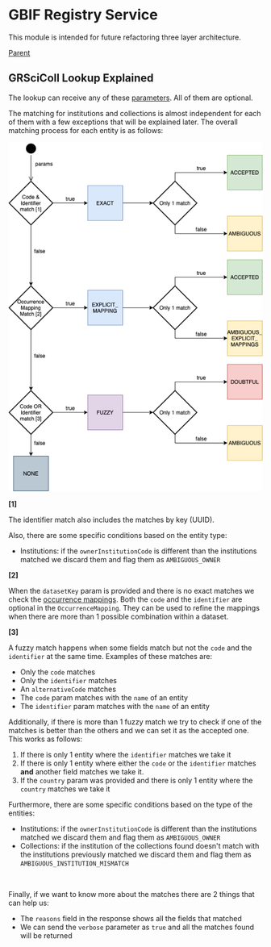 # GBIF Registry Service

This module is intended for future refactoring three layer architecture.

[Parent](../README.md)


## GRSciColl Lookup Explained

The lookup can receive any of these [parameters](https://github.com/gbif/gbif-api/blob/master/src/main/java/org/gbif/api/model/collections/lookup/LookupParams.java).
All of them are optional.

The matching for institutions and collections is almost independent for each of them with a few exceptions that will be explained later.
The overall matching process for each entity is as follows:

![](docs/grscicoll_lookup.png)

**[1]**

The identifier match also includes the matches by key (UUID).

Also, there are some specific conditions based on the entity type:
- Institutions: if the `ownerInstitutionCode` is different than the institutions matched we discard them and
flag them as `AMBIGUOUS_OWNER`

**[2]**

When the `datasetKey` param is provided and there is no exact matches we check the [occurrence mappings](https://github.com/gbif/gbif-api/blob/master/src/main/java/org/gbif/api/model/collections/OccurrenceMapping.java).
Both the `code` and the `identifier` are optional in the `OccurrenceMapping`. They can be used to refine the mappings
when there are more than 1 possible combination within a dataset.

**[3]**

A fuzzy match happens when some fields match but not the `code` and the `identifier` at the same time. Examples of these matches are:
- Only the `code` matches
- Only the `identifier` matches
- An `alternativeCode` matches
- The `code` param matches with the `name` of an entity
- The `identifier` param matches with the `name` of an entity

Additionally, if there is more than 1 fuzzy match we try to check if one of the matches is better than the others
and we can set it as the accepted one. This works as follows:
1. If there is only 1 entity where the `identifier` matches we take it
2. If there is only 1 entity where either the `code` or the `identifier` matches **and** another field matches we take it.
3. If the `country` param was provided and there is only 1 entity where the `country` matches we take it

Furthermore, there are some specific conditions based on the type of the entities:
- Institutions: if the `ownerInstitutionCode` is different than the institutions matched we discard them and
flag them as `AMBIGUOUS_OWNER`
- Collections: if the institution of the collections found doesn't match with the institutions previously matched we discard
them and flag them as `AMBIGUOUS_INSTITUTION_MISMATCH`

<br/>

Finally, if we want to know more about the matches there are 2 things that can help us:
- The `reasons` field in the response shows all the fields that matched
- We can send the `verbose` parameter as `true` and all the matches found will be returned
